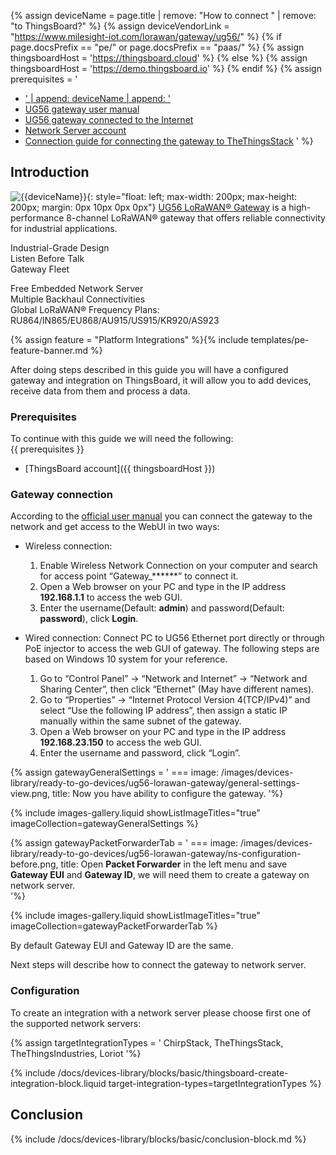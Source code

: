 
{% assign deviceName = page.title | remove: "How to connect " | remove: "to ThingsBoard?" %}
{% assign deviceVendorLink = "https://www.milesight-iot.com/lorawan/gateway/ug56/" %}
{% if page.docsPrefix == "pe/" or page.docsPrefix == "paas/" %}
{% assign thingsboardHost = 'https://thingsboard.cloud' %}
{% else %}
{% assign thingsboardHost = 'https://demo.thingsboard.io' %}
{% endif %}
{% assign prerequisites = '
- <a href="' | append: deviceVendorLink | append: '" target="_blank">' | append: deviceName | append: '</a>
- [UG56 gateway user manual](https://resource.milesight-iot.com/milesight/document/ug56-user-guide-en.pdf)
- [UG56 gateway connected to the Internet](https://support.milesight-iot.com/support/solutions/articles/73000514278-how-to-connect-milesight-gateway-to-the-internet)
- [Network Server account](#configuration)
- [Connection guide for connecting the gateway to TheThingsStack](https://support.milesight-iot.com/support/solutions/articles/73000514079-how-to-connect-milesight-gateway-to-the-things-stack-v3-via-basic-station)
'
 %}

## Introduction

![{{deviceName}}](/images/devices-library/{{page.deviceImageFileName}}){: style="float: left; max-width: 200px; max-height: 200px; margin: 0px 10px 0px 0px"}
[UG56 LoRaWAN® Gateway]() is a high-performance 8-channel LoRaWAN® gateway that offers reliable connectivity for industrial applications.  
  
Industrial-Grade Design  
Listen Before Talk  
Gateway Fleet  
  
Free Embedded Network Server  
Multiple Backhaul Connectivities  
Global LoRaWAN® Frequency Plans:  
RU864/IN865/EU868/AU915/US915/KR920/AS923  

{% assign feature = "Platform Integrations" %}{% include templates/pe-feature-banner.md %}

After doing steps described in this guide you will have a configured gateway and integration on ThingsBoard, it will allow you to add devices, receive data from them and process a data.  

[//]: # (In this guide, we will [create integration on ThingsBoard]&#40;#create-integration-on-thingsboard&#41;.  )
[//]: # (After this we will [create uplink converter for integration]&#40;#create-uplink-converter-for-integration&#41;, and [configure integration]&#40;#configure-integration-on-thingsboard&#41;.  )
[//]: # (Then, to be sure that everything is OK we will [check connection of integration]&#40;#check-connection-of-integration-on-thingsboard&#41;.)

### Prerequisites

To continue with this guide we will need the following:  
{{ prerequisites }}
- [ThingsBoard account]({{ thingsboardHost }})

### Gateway connection

According to the [official user manual](https://resource.milesight-iot.com/milesight/document/ug56-user-guide-en.pdf) you can connect the gateway to the network and get access to the WebUI in two ways:

- Wireless connection:
  1. Enable Wireless Network Connection on your computer and search for access point “Gateway_******” to connect it.
  2. Open a Web browser on your PC and type in the IP address **192.168.1.1** to access the web GUI.
  3. Enter the username(Default: **admin**) and password(Default: **password**), click **Login**.
  
- Wired connection:
  Connect PC to UG56 Ethernet port directly or through PoE injector to access the web GUI of gateway. The following steps are based on Windows 10 system for your reference.  

  1. Go to “Control Panel” → “Network and Internet” → “Network and Sharing Center”, then click “Ethernet” (May have different names).
  2. Go to “Properties” → “Internet Protocol Version 4(TCP/IPv4)” and select “Use the following IP address”, then assign a static IP manually within the same subnet of the gateway.
  3. Open a Web browser on your PC and type in the IP address **192.168.23.150** to access the web GUI.
  4. Enter the username and password, click “Login”.

{% assign gatewayGeneralSettings = '
    ===
        image: /images/devices-library/ready-to-go-devices/ug56-lorawan-gateway/general-settings-view.png,
        title: Now you have ability to configure the gateway.
'%}

{% include images-gallery.liquid showListImageTitles="true" imageCollection=gatewayGeneralSettings %}

{% assign gatewayPacketForwarderTab = '
    ===
        image: /images/devices-library/ready-to-go-devices/ug56-lorawan-gateway/ns-configuration-before.png,
        title: Open <b>Packet Forwarder</b> in the left menu and save <b>Gateway EUI</b> and <b>Gateway ID</b>, we will need them to create a gateway on network server.  
'%}

{% include images-gallery.liquid showListImageTitles="true" imageCollection=gatewayPacketForwarderTab %}

By default Gateway EUI and Gateway ID are the same.  

Next steps will describe how to connect the gateway to network server.  

### Configuration

To create an integration with a network server please choose first one of the supported network servers:  

{% assign targetIntegrationTypes = '
ChirpStack,
TheThingsStack,
TheThingsIndustries,
Loriot
'%}

{% include /docs/devices-library/blocks/basic/thingsboard-create-integration-block.liquid target-integration-types=targetIntegrationTypes %}

## Conclusion

{% include /docs/devices-library/blocks/basic/conclusion-block.md %}
